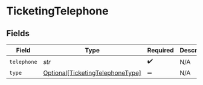 # TicketingTelephone


## Fields

| Field                                                                             | Type                                                                              | Required                                                                          | Description                                                                       |
| --------------------------------------------------------------------------------- | --------------------------------------------------------------------------------- | --------------------------------------------------------------------------------- | --------------------------------------------------------------------------------- |
| `telephone`                                                                       | *str*                                                                             | :heavy_check_mark:                                                                | N/A                                                                               |
| `type`                                                                            | [Optional[TicketingTelephoneType]](../../models/shared/ticketingtelephonetype.md) | :heavy_minus_sign:                                                                | N/A                                                                               |